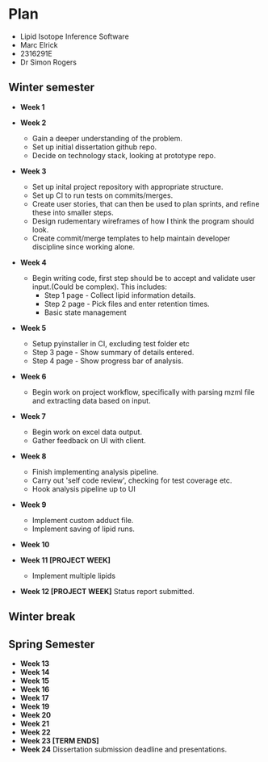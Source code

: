 # Plan

- Lipid Isotope Inference Software
- Marc Elrick
- 2316291E
- Dr Simon Rogers

## Winter semester

- **Week 1**
- **Week 2**
  - Gain a deeper understanding of the problem.
  - Set up initial dissertation github repo.
  - Decide on technology stack, looking at prototype repo.
- **Week 3**
  - Set up inital project repository with appropriate structure.
  - Set up CI to run tests on commits/merges.
  - Create user stories, that can then be used to plan sprints, and refine these into smaller steps.
  - Design rudementary wireframes of how I think the program should look.
  - Create commit/merge templates to help maintain developer discipline since working alone.
- **Week 4**
  - Begin writing code, first step should be to accept and validate user input.(Could be complex). This includes:
    - Step 1 page - Collect lipid information details.
    - Step 2 page - Pick files and enter retention times.
    - Basic state management
- **Week 5**
  - Setup pyinstaller in CI, excluding test folder etc
  - Step 3 page - Show summary of details entered.
  - Step 4 page - Show progress bar of analysis.
- **Week 6**

  - Begin work on project workflow, specifically with parsing mzml file and extracting data based on input.

- **Week 7**
  - Begin work on excel data output.
  - Gather feedback on UI with client.
- **Week 8**

  - Finish implementing analysis pipeline.
  - Carry out 'self code review', checking for test coverage etc.
  - Hook analysis pipeline up to UI

- **Week 9**
  - Implement custom adduct file.
  - Implement saving of lipid runs.
- **Week 10**
- **Week 11 [PROJECT WEEK]**
  - Implement multiple lipids
- **Week 12 [PROJECT WEEK]** Status report submitted.

## Winter break

## Spring Semester

- **Week 13**
- **Week 14**
- **Week 15**
- **Week 16**
- **Week 17**
- **Week 19**
- **Week 20**
- **Week 21**
- **Week 22**
- **Week 23 [TERM ENDS]**
- **Week 24** Dissertation submission deadline and presentations.
